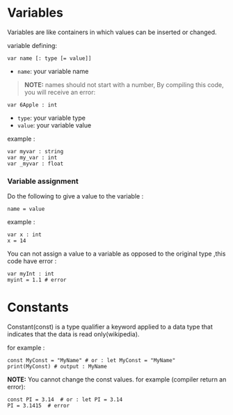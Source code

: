 # Variables

Variables are like containers in which values can be inserted or changed.

variable defining:

```hascal
var name [: type [= value]]
```

- `name`: your variable name  
> **NOTE:** names should not start with a number,
By compiling this code, you will receive an error:
```hascal
var 6Apple : int
```

- `type`: your variable type
- `value`: your variable value

example :
```hascal
var myvar : string 
var my_var : int 
var _myvar : float
```

### Variable assignment
Do the following to give a value to the variable :
```
name = value 
```

example :
```
var x : int
x = 14 
```

You can not assign a value  to a variable as opposed to the original type ,this code have error :
```
var myInt : int
myint = 1.1 # error
```

# Constants
Constant(const) is a type qualifier a keyword applied to a data type that indicates that the data is read only(wikipedia).

for example :
```
const MyConst = "MyName" # or : let MyConst = "MyName"
print(MyConst) # output : MyName
```
**NOTE:** You cannot change the const values.
for example (compiler return an error):
```
const PI = 3.14  # or : let PI = 3.14 
PI = 3.1415  # error
```
